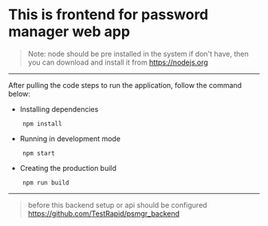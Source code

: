 # This is frontend for **password manager** web app

>Note: node should be pre installed in the system
>if don't have, then you can download and install it from https://nodejs.org

---

After pulling the code
steps to run the application, follow the command below:
* Installing dependencies
```
	npm install
```
* Running in development mode
```
	npm start
```
* Creating the production build
```
	npm run build
```

---

>before this backend setup or api should be configured
>https://github.com/TestRapid/psmgr_backend

